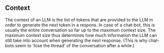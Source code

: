 ## Context

The context of an LLM is the list of tokens that are provided to the LLM in order to generate the next token in a respons. In case of a chat-bot, this is usually the entire conversation so far up to the maximum context size. The maximum context size thus determines how much information the LLM can still take into account when generating the next response. (This is why chat-bots seem to 'lose the thread' of the conversation after a while.)

